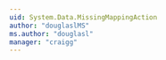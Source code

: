 ```yaml
---
uid: System.Data.MissingMappingAction
author: "douglaslMS"
ms.author: "douglasl"
manager: "craigg"
---
```

